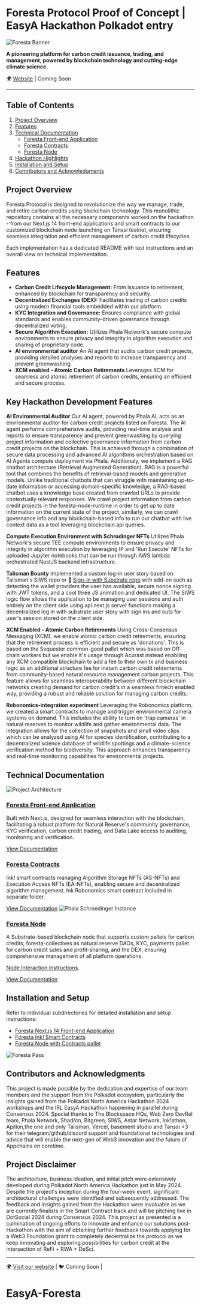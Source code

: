 # Foresta Protocol Proof of Concept | EasyA Hackathon Polkadot entry

![Foresta Banner](media/band_image.png)

**A pioneering platform for carbon credit issuance, trading, and management, powered by blockchain technology and cutting-edge climate science.**

🌍 [Website](https://www.foresta.network) | Coming Soon

---

## Table of Contents

1. [Project Overview](#project-overview)
2. [Features](#features)
3. [Technical Documentation](#technical-documentation)
   - [Foresta Front-end Application](#foresta-front-end-application)
   - [Foresta Contracts](#foresta-contracts)
   - [Foresta Node](#foresta-node)
4. [Hackathon Highlights](#hackathon-highlights)
5. [Installation and Setup](#installation-and-setup)
6. [Contributors and Acknowledgments](#contributors-and-acknowledgments)

## Project Overview

Foresta Protocol is designed to revolutionize the way we manage, trade, and retire carbon credits using blockchain technology. This monolithic repository contains all the necessary components worked on the hackathon - from our Next.js 14 front-end applications and smart contracts to our customized blockchain node launching on Tanssi testnet, ensuring seamless integration and efficient management of carbon credit lifecycles.

Each implementation has a dedicated README with test instructions and an overall view on technical implementation.

## Features

- **Carbon Credit Lifecycle Management:** From issuance to retirement, enhanced by blockchain for transparency and security.
- **Decentralized Exchanges (DEX):** Facilitates trading of carbon credits using modern financial tools embedded within our platform.
- **KYC Integration and Governance:** Ensures compliance with global standards and enables community-driven governance through decentralized voting.
- **Secure Algorithm Execution:** Utilizes Phala Network's secure compute environments to ensure privacy and integrity in algorithm execution and sharing of proprietary code.
- **AI environmental auditor** An AI agent that audits carbon credit projects, providing detailed analyses and reports to increase transparency and prevent greenwashing.
- **XCM enabled - Atomic Carbon Retirements** Leverages XCM for seamless and atomic retirement of carbon credits, ensuring an efficient and secure process.

## Key Hackathon Development Features

**AI Environmental Auditor**
Our AI agent, powered by Phala AI, acts as an environmental auditor for carbon credit projects listed on Foresta. The AI agent performs comprehensive audits, providing real-time analysis and reports to ensure transparency and prevent greenwashing by querying project information and collective governance information from carbon credit projects on the blockchain. This is achieved through a combination of secure data processing and advanced AI algorithms orchestration based on AI Agents compute deployment via Phala.
Additionaly, we implement a RAG chatbot architecture (Retrieval Augmented Generation). RAG is a powerful tool that combines the benefits of retrieval-based models and generative models. Unlike traditional chatbots that can struggle with maintaining up-to-date information or accessing domain-specific knowledge, a RAG-based chatbot uses a knowledge base created from crawled URLs to provide contextually relevant responses. We crawl project information from carbon credit projects in the foresta-node-runtime in order to get up to date information on the current state of the project, similarly, we can crawl governance info and any blockchain-based info to run our chatbot with live context data as a tool leveraging blockchain api queries.

**Compute Execution Environment with Schrodinger NFTs** 
Utilizes Phala Network's secure TEE compute environments to ensure privacy and integrity in algorithm execution by leveraging IP and 'Run Execute' NFTs for uploaded Jupyter notebooks that can be run through AWS lambda orchestrated NestJS backend infrastructure.

**Talisman Bounty**
Implemented a custom log-in user story based on Talisman's SIWS repo or 🪬 [Sign-in with Substrate repo](https://github.com/TalismanSociety/siws) with add-on such as detecting the wallet providers the user has available, secure nonce signing with JWT tokens, and a cool three JS animation and dedicated UI. The SIWS logic flow allows the application to be managing user sessions and auth entirely on the client side using api next.js server functions making a decentralized log in with substrate user story with sign ins and outs for user's session stored on the client side.

**XCM Enabled - Atomic Carbon Retirements**
Using Cross-Consensus Messaging (XCM), we enable atomic carbon credit retirements, ensuring that the retirement process is efficient and secure as 'donations'. This is based on the Sequester common-good pallet which was based on Off-chain workers but we enable it's usage through Acurast instead enablling any XCM compatible blockchain to add a fee to their own tx and business logic as an additional structure fee for instant carbon credit retirements from community-based natural resource management carbon projects. This feature allows for seamless interoperability between different blockchain networks creating demand for carbon credit's in a seamless fintech enabled way, providing a robust and reliable solution for managing carbon credits.

**Robonomics-integration experiment**
Leveraging the Robonomics platform, we created a smart contracts to manage and trigger environmental camera systems on demand. This includes the ability to turn on 'trap cameras' in natural reserves to monitor wildlife and gather environmental data. The integration allows for the collection of snapshots and small video clips which can be analyzed using AI for species identification, contributing to a decentralized science database of wildlife spottings and a climate-science verification method for biodiversity. This approach enhances transparency and real-time monitoring capabilities for environmental projects.

## Technical Documentation

![Project Architecture](media/project-architecture.png)

### [Foresta Front-end Application](#foresta-front-end-application)

Built with Next.js, designed for seamless interaction with the blockchain, facilitating a robust platform for Natural Reserve's community governance, KYC verification, carbon credit trading, and Data Lake access to auditing, monitoring and verification.

[View Documentation](foresta-front-end/README.md)

### [Foresta Contracts](#foresta-contracts)

Ink! smart contracts managing Algorithm Storage NFTs (AS-NFTs) and Execution Access NFTs (EA-NFTs), enabling secure and decentralized algorithm management. Ink Robonomics smart contract included in separate folder.

[View Documentation](rmrk-execute-compute-storage-smart-contracts/README.md)
![Phala Schroedinger Instance](media/phala-contract-instance.png)

### [Foresta Node](#foresta-node)

A Substrate-based blockchain node that supports custom pallets for carbon credits, foresta-collectives as natural reserve DAOs, KYC, payments pallet for carbon credit sales and profit-sharing, and the DEX, ensuring comprehensive management of all platform operations.

[Node Interaction Instructions](foresta-front-end/instructions-node-interactions.txt).

[View Documentation](tanssi-foresta-appchain-node-substrate/container-chains/templates/simple/node/README.md)

## Installation and Setup

Refer to individual subdirectories for detailed installation and setup instructions:

- [Foresta Next.js 14 Front-end Application](#foresta-front-end-application)
- [Foresta Ink! Smart Contracts](#foresta-contracts)
- [Foresta Node with Contracts pallet](#foresta-node)

![Foresta Pass](media/phantom-foresta.png)

## Contributors and Acknowledgments

This project is made possible by the dedication and expertise of our team members and the support from the Polkadot ecosystem, particularly the insights gained from the Polkadot North America Hackathon 2024 workshops and the IRL EasyA Hackathon happening in parallel during Consensus 2024. Special thanks to The Blockspace HQs, Web Zero DevRel team, Phala Network, Shad/cn, Bitgreen, SIWS, Astar Network, Ink!athon, Apillon,the one and only Talisman, Vercel, basement studio and Tanssi <3 for their telegram/github/discord support and foundational technologies and advice that will enable the next-gen of Web3 innovation and the future of Appchains on coretime.

## Project Disclaimer

The architecture, business ideation, and initial pitch were extensively developed during Polkadot North America Hackathon just in May 2024. Despite the project's inception during the four-week event, significant architectural challenges were identified and subsequently addressed. The feedback and insights gained from the Hackathon were invaluable as we are currently finalists in the Smart Contract track and will be pitching live in DotSocial 2024 during Consensus 2024. This project as presented is a culmination of ongoing efforts to innovate and enhance our solutions post-Hackathon with the aim of obtaining further feedback towards applying for a Web3 Foundation grant to completely decentralize the protocol as we keep innovating and exploring possibilities for carbon credit at the intersection of ReFi + RWA + DeSci.

---
🌍 [Visit our website](https://www.foresta.network) | 🐦 Coming Soon |
# EasyA-Foresta
